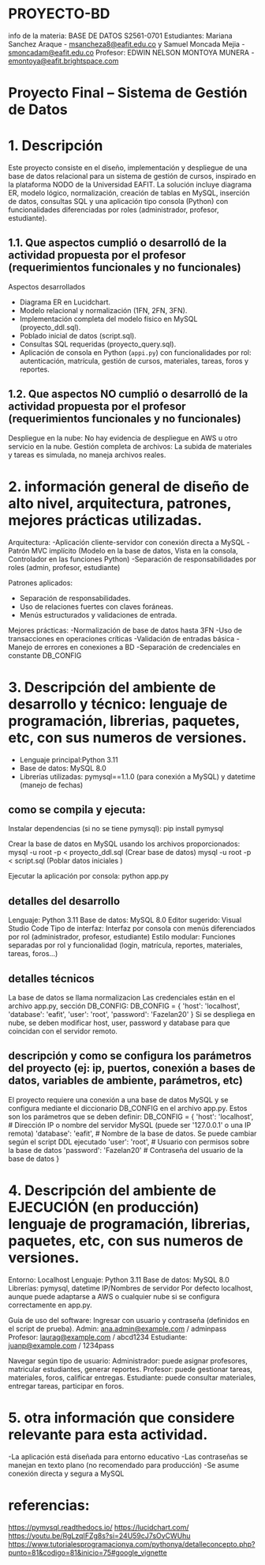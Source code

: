 # PROYECTO-BD
 info de la materia: BASE DE DATOS S2561-0701
 Estudiantes: Mariana Sanchez Araque - msancheza8@eafit.edu.co y Samuel Moncada Mejia  - smoncadam@eafit.edu.co
 Profesor: EDWIN NELSON MONTOYA MUNERA - emontoya@eafit.brightspace.com

# Proyecto Final – Sistema de Gestión de Datos
# 1. Descripción
Este proyecto consiste en el diseño, implementación y despliegue de una base de datos relacional para un sistema de gestión de cursos, inspirado en la plataforma NODO de la Universidad EAFIT. La solución incluye diagrama ER, modelo lógico, normalización, creación de tablas en MySQL, inserción de datos, consultas SQL y una aplicación tipo consola (Python) con funcionalidades diferenciadas por roles (administrador, profesor, estudiante).

## 1.1. Que aspectos cumplió o desarrolló de la actividad propuesta por el profesor (requerimientos funcionales y no funcionales)
Aspectos desarrollados
- Diagrama ER en Lucidchart.
- Modelo relacional y normalización (1FN, 2FN, 3FN).
- Implementación completa del modelo físico en MySQL (proyecto_ddl.sql).
- Poblado inicial de datos (script.sql).
- Consultas SQL requeridas (proyecto_query.sql).
- Aplicación de consola en Python (`appi.py`) con funcionalidades por rol: autenticación, matrícula, gestión de cursos, materiales, tareas, foros y reportes.

## 1.2. Que aspectos NO cumplió o desarrolló de la actividad propuesta por el profesor (requerimientos funcionales y no funcionales)
Despliegue en la nube: No hay evidencia de despliegue en AWS u otro servicio en la nube.
Gestión completa de archivos: La subida de materiales y tareas es simulada, no maneja archivos reales.


# 2. información general de diseño de alto nivel, arquitectura, patrones, mejores prácticas utilizadas.
Arquitectura:
-Aplicación cliente-servidor con conexión directa a MySQL
-Patrón MVC implícito (Modelo en la base de datos, Vista en la consola, Controlador en las funciones Python)
-Separación de responsabilidades por roles (admin, profesor, estudiante)

Patrones aplicados:
- Separación de responsabilidades.  
- Uso de relaciones fuertes con claves foráneas.  
- Menús estructurados y validaciones de entrada.

Mejores prácticas:
-Normalización de base de datos hasta 3FN
-Uso de transacciones en operaciones críticas
-Validación de entradas básica
-Manejo de errores en conexiones a BD
-Separación de credenciales en constante DB_CONFIG

# 3. Descripción del ambiente de desarrollo y técnico: lenguaje de programación, librerias, paquetes, etc, con sus numeros de versiones.
- Lenguaje principal:Python 3.11  
- Base de datos: MySQL 8.0  
- Librerías utilizadas: pymysql==1.1.0 (para conexión a MySQL) y datetime (manejo de fechas)

## como se compila y ejecuta:
Instalar dependencias (si no se tiene pymysql):
pip install pymysql

Crear la base de datos en MySQL usando los archivos proporcionados:
mysql -u root -p < proyecto_ddl.sql  (Crear base de datos)
mysql -u root -p < script.sql      (Poblar datos iniciales )

Ejecutar la aplicación por consola:
python app.py  

## detalles del desarrollo
Lenguaje: Python 3.11
Base de datos: MySQL 8.0
Editor sugerido: Visual Studio Code
Tipo de interfaz: Interfaz por consola con menús diferenciados por rol (administrador, profesor, estudiante)
Estilo modular: Funciones separadas por rol y funcionalidad (login, matrícula, reportes, materiales, tareas, foros...)

## detalles técnicos
La base de datos se llama normalizacion
Las credenciales están en el archivo app.py, sección DB_CONFIG:
DB_CONFIG = {
    'host': 'localhost',
    'database': 'eafit',
    'user': 'root',
    'password': 'Fazelan20'
}
Si se despliega en nube, se deben modificar host, user, password y database para que coincidan con el servidor remoto.

## descripción y como se configura los parámetros del proyecto (ej: ip, puertos, conexión a bases de datos, variables de ambiente, parámetros, etc)
El proyecto requiere una conexión a una base de datos MySQL y se configura mediante el diccionario DB_CONFIG en el archivo app.py. Estos son los parámetros que se deben definir:
DB_CONFIG = {
    'host': 'localhost',        # Dirección IP o nombre del servidor MySQL (puede ser '127.0.0.1' o una IP remota)
    'database': 'eafit',        # Nombre de la base de datos. Se puede cambiar según el script DDL ejecutado 
    'user': 'root',             # Usuario con permisos sobre la base de datos
    'password': 'Fazelan20'     # Contraseña del usuario de la base de datos
}

# 4. Descripción del ambiente de EJECUCIÓN (en producción) lenguaje de programación, librerias, paquetes, etc, con sus numeros de versiones.
Entorno: Localhost
Lenguaje: Python 3.11
Base de datos: MySQL 8.0
Librerías: pymysql, datetime
IP/Nombres de servidor
Por defecto localhost, aunque puede adaptarse a AWS o cualquier nube si se configura correctamente en app.py.

Guía de uso del software:
Ingresar con usuario y contraseña (definidos en el script de prueba).
Admin: ana.admin@example.com / adminpass
Profesor: laurag@example.com / abcd1234
Estudiante: juanp@example.com / 1234pass

Navegar según tipo de usuario:
Administrador: puede asignar profesores, matricular estudiantes, generar reportes.
Profesor: puede gestionar tareas, materiales, foros, calificar entregas.
Estudiante: puede consultar materiales, entregar tareas, participar en foros.


# 5. otra información que considere relevante para esta actividad.
-La aplicación está diseñada para entorno educativo
-Las contraseñas se manejan en texto plano (no recomendado para producción)
-Se asume conexión directa y segura a MySQL

# referencias:
https://pymysql.readthedocs.io/ 
https://lucidchart.com/
https://youtu.be/RgLzqIFZg8s?si=24U59cJ7sOyCWUhu 
https://www.tutorialesprogramacionya.com/pythonya/detalleconcepto.php?punto=81&codigo=81&inicio=75#google_vignette
